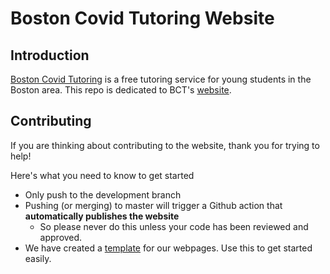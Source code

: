 # Boston Covid Tutoring Website


## Introduction

[Boston Covid Tutoring](https://bostoncovidtutoring.org/) is a free tutoring service for young students in the Boston area. This repo is dedicated to BCT's [website](https://bostoncovidtutoring.org/).

## Contributing

If you are thinking about contributing to the website, thank you for trying to help!

Here's what you need to know to get started

- Only push to the development branch
- Pushing (or merging) to master will trigger a Github action that **automatically publishes the website**
	- So please never do this unless your code has been reviewed and approved.
- We have created a [template](https://github.com/dphiggins/BCT-website/blob/master/public/assets/template.html) for our webpages. Use this to get started easily.